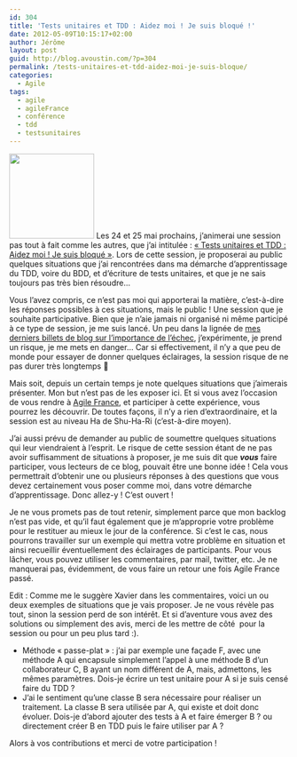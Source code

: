 ```yaml
---
id: 304
title: 'Tests unitaires et TDD : Aidez moi ! Je suis bloqué !'
date: 2012-05-09T10:15:17+02:00
author: Jérôme
layout: post
guid: http://blog.avoustin.com/?p=304
permalink: /tests-unitaires-et-tdd-aidez-moi-je-suis-bloque/
categories:
  - Agile
tags:
  - agile
  - agileFrance
  - conférence
  - tdd
  - testsunitaires
---
```


<img class="alignleft" title="Logo Agile France" src="https://2012.conf.agile-france.org/conf.agile-france.org/wp-content/themes/twentyeleven-agilefrance/images/AgileFranceConference2012-logo.png" alt="" width="153" height="153" /> Les 24 et 25 mai prochains, j&rsquo;animerai une session pas tout à fait comme les autres, que j&rsquo;ai intitulée : <a title="Session Agile France" href="http://2012.conf.agile-france.org/conf.agile-france.org/index260f.html?speakers=tests-unitaires-et-tdd-je-suis-bloque-aidez-moi" target="_blank">« Tests unitaires et TDD : Aidez moi ! Je suis bloqué »</a>. Lors de cette session, je proposerai au public quelques situations que j&rsquo;ai rencontrées dans ma démarche d&rsquo;apprentissage du TDD, voire du BDD, et d&rsquo;écriture de tests unitaires, et que je ne sais toujours pas très bien résoudre&#8230;<!--more-->


Vous l&rsquo;avez compris, ce n&rsquo;est pas moi qui apporterai la matière, c&rsquo;est-à-dire les réponses possibles à ces situations, mais le public ! Une session que je souhaite participative. Bien que je n&rsquo;aie jamais ni organisé ni même participé à ce type de session, je me suis lancé. Un peu dans la lignée de <a title="Le seul échec, c’est celui de ne pas apprendre" href="{{ site.baseurl }}/le-seul-echec-cest-celui-de-ne-pas-apprendre/" target="_blank">mes derniers billets de blog sur l&rsquo;importance de l&rsquo;échec</a>, j&rsquo;expérimente, je prend un risque, je me mets en danger&#8230; Car si effectivement, il n&rsquo;y a que peu de monde pour essayer de donner quelques éclairages, la session risque de ne pas durer très longtemps 🙂

Mais soit, depuis un certain temps je note quelques situations que j&rsquo;aimerais présenter. Mon but n&rsquo;est pas de les exposer ici. Et si vous avez l&rsquo;occasion de vous rendre à <a title="Agile France" href="http://conf.agile-france.org" target="_blank">Agile France</a>, et participer à cette expérience, vous pourrez les découvrir. De toutes façons, il n&rsquo;y a rien d&rsquo;extraordinaire, et la session est au niveau Ha de Shu-Ha-Ri (c&rsquo;est-à-dire moyen).

J&rsquo;ai aussi prévu de demander au public de soumettre quelques situations qui leur viendraient à l&rsquo;esprit. Le risque de cette session étant de ne pas avoir suffisamment de situations à proposer, je me suis dit que _**vous**_ faire participer, vous lecteurs de ce blog, pouvait être une bonne idée ! Cela vous permettrait d&rsquo;obtenir une ou plusieurs réponses à des questions que vous devez certainement vous poser comme moi, dans votre démarche d&rsquo;apprentissage. Donc allez-y ! C&rsquo;est ouvert !

Je ne vous promets pas de tout retenir, simplement parce que mon backlog n&rsquo;est pas vide, et qu&rsquo;il faut également que je m&rsquo;approprie votre problème pour le restituer au mieux le jour de la conférence. Si c&rsquo;est le cas, nous pourrons travailler sur un exemple qui mettra votre problème en situation et ainsi recueillir éventuellement des éclairages de participants. Pour vous lâcher, vous pouvez utiliser les commentaires, par mail, twitter, etc. Je ne manquerai pas, évidemment, de vous faire un retour une fois Agile France passé.

Edit : Comme me le suggère Xavier dans les commentaires, voici un ou deux exemples de situations que je vais proposer. Je ne vous révèle pas tout, sinon la session perd de son intérêt. Et si d&rsquo;aventure vous avez des solutions ou simplement des avis, merci de les mettre de côté  pour la session ou pour un peu plus tard :).

  * Méthode « passe-plat » : j&rsquo;ai par exemple une façade F, avec une méthode A qui encapsule simplement l&rsquo;appel à une méthode B d&rsquo;un collaborateur C, B ayant un nom différent de A, mais, admettons, les mêmes paramètres. Dois-je écrire un test unitaire pour A si je suis censé faire du TDD ?
  * J&rsquo;ai le sentiment qu&rsquo;une classe B sera nécessaire pour réaliser un traitement. La classe B sera utilisée par A, qui existe et doit donc évoluer. Dois-je d&rsquo;abord ajouter des tests à A et faire émerger B ? ou directement créer B en TDD puis le faire utiliser par A ?

Alors à vos contributions et merci de votre participation !

